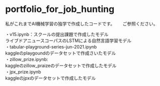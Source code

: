 # portfolio_for_job_hunting
私がこれまでAI機械学習の独学で作成したコードです。　　
ご参照ください。

・v15.ipynb：スクールの提出課題で作成したモデル  
  ライブドアニュースコーパスのLSTMによる自然言語学習モデル  
・tabular-playground-series-jun-2021.ipynb  
  kaggleのplaygoundのデータセットで作成さいたモデル  
・zillow_prize.ipynb:  
  kaggleのzillow_praizeのデータセットで作成したモデル  
・jpx_prize.ipynb  
  kaggleのjpxのデータセットで作成したモデル
